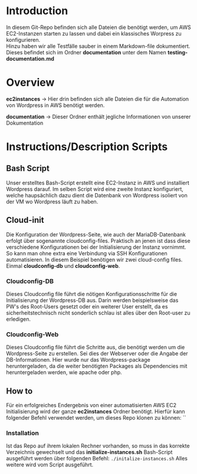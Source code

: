 # Introduction

In diesem Git-Repo befinden sich alle Dateien die benötigt werden, um AWS EC2-Instanzen starten zu lassen und dabei ein klassisches Worpress zu konfigurieren.  
Hinzu haben wir alle Testfälle sauber in einem Markdown-file dokumentiert. Dieses befindet sich im Ordner **documentation** unter dem Namen **testing-documentation.md**


# Overview

**ec2instances** -> Hier drin befinden sich alle Dateien die für die Automation von Wordpress in AWS benötigt werden. 

**documentation** -> Dieser Ordner enthält jegliche Informationen von unserer Dokumentation
# Instructions/Description Scripts

## Bash Script

Unser erstelltes Bash-Script erstellt eine EC2-Instanz in AWS und installiert Wordpress darauf. Im selben Script wird eine zweite Instanz konfiguriert, welche haupsächlich dazu dient die Datenbank von Wordpress isoliert von der VM wo Wordpress läuft zu haben. 

## Cloud-init

Die Konfiguration der Wordpress-Seite, wie auch der MariaDB-Datenbank erfolgt über sogenannte cloudconfig-files. Praktisch an jenen ist dass diese verschiedene Konfigurationen bei der Initialisierung der Instanz vornimmt. So kann man ohne extra eine Verbindung via SSH Konfigurationen automatisieren. 
In diesem Beispiel benötigen wir zwei cloud-config files. Einmal **cloudconfig-db** und **cloudconfig-web**.

### Cloudconfig-DB

Dieses Cloudconfig file führt die nötigen Konfigurationsschritte für die Initialisierung der Wordpress-DB aus. Darin werden beispielsweise das PW's des Root-Users gesetzt oder ein weiterer User erstellt, da es sicherheitstechnisch nicht sonderlich schlau ist alles über den Root-user zu erledigen.

### Cloudconfig-Web

Dieses Cloudconfig file führt die Schritte aus, die benötigt werden um die Wordpress-Seite zu erstellen. Sei dies der Webserver oder die Angabe der DB-Informationen. Hier wurde nur das Wordpress-package heruntergeladen, da die weiter benötigten Packages als Dependencies mit heruntergeladen werden, wie apache oder php.

## How to

Für ein erfolgreiches Endergebnis von einer automatisierten AWS EC2 Initialisierung wird der ganze **ec2instances** Ordner benötigt. Hierfür kann folgender Befehl verwendet werden, um dieses Repo klonen zu können: ``


### Installation

Ist das Repo auf ihrem lokalen Rechner vorhanden, so muss in das korrekte Verzeichnis gewechselt und das **initialize-instances.sh** Bash-Script ausgeführt werden über folgenden Befehl: `./initalize-instances.sh`
Alles weitere wird vom Script ausgeführt.

